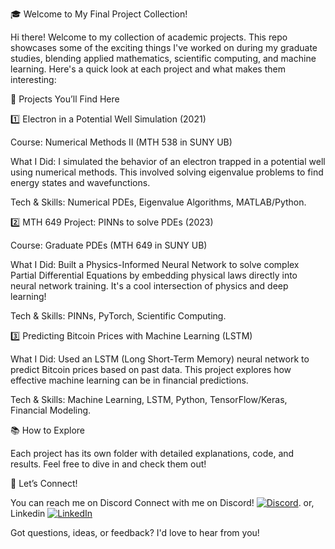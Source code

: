 🎓 Welcome to My Final Project Collection!

Hi there! Welcome to my collection of academic projects. This repo showcases some of the exciting things I've worked on during my graduate studies, blending applied mathematics, scientific computing, and machine learning. Here's a quick look at each project and what makes them interesting:

📂 Projects You’ll Find Here

1️⃣ Electron in a Potential Well Simulation (2021)

Course: Numerical Methods II (MTH 538 in SUNY UB)

What I Did: I simulated the behavior of an electron trapped in a potential well using numerical methods. This involved solving eigenvalue problems to find energy states and wavefunctions.

Tech & Skills: Numerical PDEs, Eigenvalue Algorithms, MATLAB/Python.

2️⃣ MTH 649 Project: PINNs to solve PDEs (2023)

Course: Graduate PDEs (MTH 649 in SUNY UB)

What I Did: Built a Physics-Informed Neural Network to solve complex Partial Differential Equations by embedding physical laws directly into neural network training. It's a cool intersection of physics and deep learning!

Tech & Skills: PINNs, PyTorch, Scientific Computing.

3️⃣ Predicting Bitcoin Prices with Machine Learning (LSTM)

What I Did: Used an LSTM (Long Short-Term Memory) neural network to predict Bitcoin prices based on past data. This project explores how effective machine learning can be in financial predictions.

Tech & Skills: Machine Learning, LSTM, Python, TensorFlow/Keras, Financial Modeling.

📚 How to Explore

Each project has its own folder with detailed explanations, code, and results. Feel free to dive in and check them out!

🔗 Let’s Connect!

You can reach me on Discord Connect with me on Discord! [![Discord](https://img.shields.io/badge/Discord-sayantan0853-%237289DA.svg?style=flat-square&logo=discord&logoColor=white)](https://discordapp.com/users/sayantan0853).
or, Linkedin
[![LinkedIn](https://img.shields.io/badge/LinkedIn-Sayantan%20Sarkar-%230077B5.svg?style=flat-square&logo=linkedin&logoColor=white)](https://www.linkedin.com/in/sayantan-sarkar-s117)

Got questions, ideas, or feedback? I'd love to hear from you!
